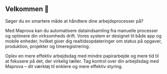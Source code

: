 ## Velkommen 👋
Søger du en smartere måde at håndtere dine arbejdsprocesser på?

Med Maprova kan du automatisere dataindsamling fra manuelle processer og optimere din virksomheds drift. Vores system er designet til både app og mobile enheder, hvilket giver dig realtidsopdateringer om status på opgaver, produktion, projekter og timeregistrering.

Oplev en mere effektiv arbejdsdag med mindre papirarbejde og mere tid til at fokusere på det, der virkelig tæller. Tag kontrol over din arbejdsdag med Maprova – dit værktøj til enklere og mere effektiv styring.

<!--

**Here are some ideas to get you started:**

🙋‍♀️ A short introduction - what is your organization all about?
🌈 Contribution guidelines - how can the community get involved?
👩‍💻 Useful resources - where can the community find your docs? Is there anything else the community should know?
🍿 Fun facts - what does your team eat for breakfast?
🧙 Remember, you can do mighty things with the power of [Markdown](https://docs.github.com/github/writing-on-github/getting-started-with-writing-and-formatting-on-github/basic-writing-and-formatting-syntax)
-->
